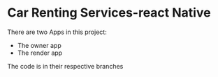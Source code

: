 # Car Renting Services-react Native

There are two Apps in this project:
* The owner app
* The render app

The code is in their respective branches
